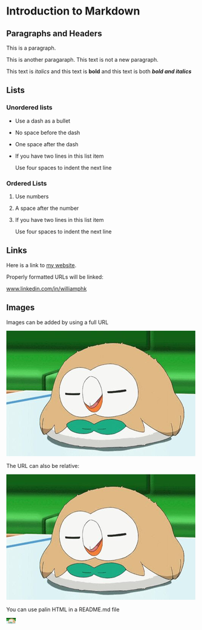 # Introduction to Markdown

## Paragraphs and Headers

This is a paragraph.

This is another paragaraph.
This text is not a new paragraph.

This text is *italics* and this text is **bold** and this text is both ***bold and italics***

## Lists

### Unordered lists

- Use a dash as a bullet
- No space before the dash
- One space after the dash
- If you have two lines in this list item

    Use four spaces to indent the next line

### Ordered Lists
1. Use numbers
2. A space after the number
3. If you have two lines in this list item

    Use four spaces to indent the next line

## Links

Here is a link to [my website](https://www.linkedin.com/in/williamphk).

Properly formatted URLs will be linked:

www.linkedin.com/in/williamphk

## Images

Images can be added by using a full URL

![Text Image](https://raw.githubusercontent.com/williamphk/sanbox/main/_readme/IMG-20170424-WA0002.jpg)

The URL can also be relative:

![Text Image](/_readme/IMG-20170424-WA0002.jpg)

You can use palin HTML in a README.md file

<img src="https://raw.githubusercontent.com/williamphk/sanbox/main/_readme/IMG-20170424-WA0002.jpg" width="25px">
